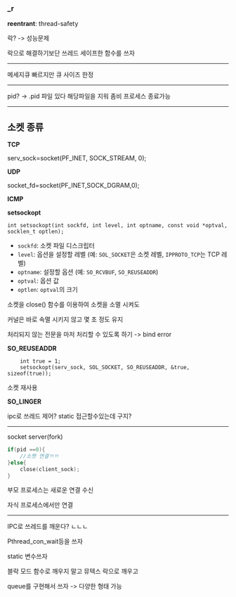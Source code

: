 ### _r

**reentrant**: thread-safety

락? -> 성능문제

락으로 해결하기보단 쓰레드 세이프한 함수를 쓰자

---

메세지큐 빠르지만 큐 사이즈 한정

---

pid? -> .pid 파일 있다 해당파일을 지워 좀비 프로세스 종료가능

---

## 소켓 종류

**TCP**

serv_sock=socket(PF_INET, SOCK_STREAM, 0);

**UDP**

socket_fd=socket(PF_INET,SOCK_DGRAM,0);

**ICMP** 



**setsockopt**

```
int setsockopt(int sockfd, int level, int optname, const void *optval, socklen_t optlen);
```

- `sockfd`: 소켓 파일 디스크립터
- `level`: 옵션을 설정할 레벨 (예: `SOL_SOCKET`은 소켓 레벨, `IPPROTO_TCP`는 TCP 레벨)
- `optname`: 설정할 옵션 (예: `SO_RCVBUF`, `SO_REUSEADDR`)
- `optval`: 옵션 값
- `optlen`: `optval`의 크기

소켓을 close() 함수를 이용하여 소켓을 소멸 시켜도 

커널은 바로 속멸 시키지 않고 몇 초 정도 유지

처리되지 않는 전문을 마저 처리할 수 있도록 하기 -> bind error

**SO_REUSEADDR**

```
    int true = 1;
	setsockopt(serv_sock, SOL_SOCKET, SO_REUSEADDR, &true, sizeof(true));
```

소켓 재사용

**SO_LINGER**





ipc로 쓰레드 제어? static 접근할수있는데 구지?

---

socket server(fork)

```c
if(pid ==0){
	//소켓 연결ㄲㄲ
}else{
	close(client_sock);
}

```

부모 프로세스는 새로운 연결 수신

자식 프로세스에서만 연결

---

IPC로 쓰레드를 깨운다?  ㄴㄴㄴ

Pthread_con_wait등을 쓰자

static 변수쓰자

블락 모드 함수로 깨우지 말고 뮤텍스 락으로 깨우고

 queue를 구현해서 쓰자 -> 다양한 형태 가능